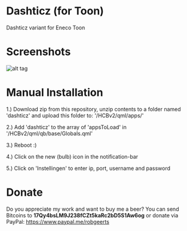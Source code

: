 # Dashticz (for Toon)
Dashticz variant for Eneco Toon




# Screenshots
![alt tag](https://i.imgur.com/9GQUkAy.png)




# Manual Installation
1.) Download zip from this repository, unzip contents to a folder named 'dashticz' and upload this folder to: '/HCBv2/qml/apps/'

2.) Add 'dashticz' to the array of 'appsToLoad' in '/HCBv2/qml/qb/base/Globals.qml'

3.) Reboot :)

4.) Click on the new (bulb) icon in the notification-bar

5.) Click on 'Instellingen' to enter ip, port, username and password





# Donate
Do you appreciate my work and want to buy me a beer? You can send Bitcoins to <b>17Qy4bsLM9J238fCZt5kaRc2bD5S1Aw6og</b> or donate via PayPal: https://www.paypal.me/robgeerts
